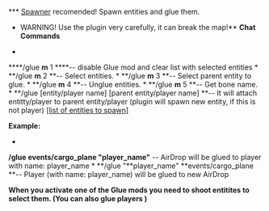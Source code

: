 *** [Spawner](http://forum.rustoxide.com/plugins/spawner.732/) recomended! Spawn entities and glue them.
* WARNING! Use the plugin very carefully, it can break the map!**
****Chat Commands****


* 
****/glue ****m**** 1 ****-- disable Glue mod and clear list with selected entities
* 
**/glue **m** 2 **-- Select entities.
* 
**/glue **m** 3 **-- Select parent entity to glue.
* 
**/glue **m** 4 **-- Unglue entities.
* 
**/glue **m** 5 **-- Get bone name.
* 
**/glue [entity/player name] [parent entity/player name] **-- It will attach entitty/player to parent entity/player (plugin will spawn new entity, if this is not player) [[list of entities to spawn]](http://forum.rustoxide.com/plugins/spawner.732/)


**Example:**


* 
**/glue events/cargo_plane "player_name"** -- AirDrop will be glued to player with name: player_name
* 
**/glue "**player_name" **events/cargo_plane **-- Player (with name: player_name) will be glued to new AirDrop


**When you activate one of the Glue mods you need to shoot entitites to select them. (You can also glue players )**